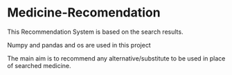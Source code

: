 # Medicine-Recomendation
This Recommendation System is based on the search results.

Numpy and pandas and os are used in this project

The main aim is to recommend any alternative/substitute to be used in place of searched medicine.
